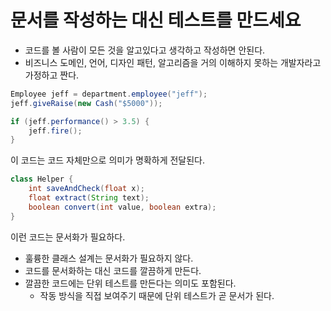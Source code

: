 # 문서를 작성하는 대신 테스트를 만드세요

- 코드를 볼 사람이 모든 것을 알고있다고 생각하고 작성하면 안된다.
- 비즈니스 도메인, 언어, 디자인 패턴, 알고리즘을 거의 이해하지 못하는 개발자라고 가정하고 짠다.

```java
Employee jeff = department.employee("jeff");
jeff.giveRaise(new Cash("$5000"));

if (jeff.performance() > 3.5) {
    jeff.fire();    
}
```

이 코드는 코드 자체만으로 의미가 명확하게 전달된다.

```java
class Helper {    
    int saveAndCheck(float x);
    float extract(String text);
    boolean convert(int value, boolean extra);
}
```

이런 코드는 문서화가 필요하다.

- 훌륭한 클래스 설계는 문서화가 필요하지 않다.
- 코드를 문서화하는 대신 코드를 깔끔하게 만든다.
- 깔끔한 코드에는 단위 테스트를 만든다는 의미도 포함된다.
    - 작동 방식을 직접 보여주기 때문에 단위 테스트가 곧 문서가 된다.